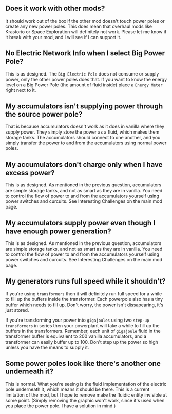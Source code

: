 ## Does it work with other mods?

It should work out of the box if the other mod doesn't touch power poles or create any new power poles. This does mean that overhaul mods like Krastorio or Space Exploration will definitely not work. Please let me know if it break with your mod, and I will see if I can support it.

## No Electric Network Info when I select Big Power Pole?

This is as designed. The `Big Electric Pole` does not consume or supply power, only the other power poles does that. If you want to know the energy level on a Big Power Pole (the amount of fluid inside) place a `Energy Meter` right next to it.

## My accumulators isn't supplying power through the source power pole?

That is because accumulators doesn't work as it does in vanilla where they supply power. They simply store the power as a fluid, which makes them storage tanks. The accumulators should connect to one another, and you simply transfer the power to and from the accumulators using normal power poles.

## My accumulators don't charge only when I have excess power?
This is as designed. As mentioned in the previous question, accumulators are simple storage tanks, and not as smart as they are in vanilla. You need to control the flow of power to and from the accumulators yourself using power switches and curcuits. See Interesting Challenges on the main mod page.

## My accumulators supply power even though I have enough power generation?
This is as designed. As mentioned in the previous question, accumulators are simple storage tanks, and not as smart as they are in vanilla. You need to control the flow of power to and from the accumulators yourself using power switches and curcuits. See Interesting Challenges on the main mod page.

## My generators runs full speed while it shouldn't?

If you're using `transformers` then it will definitely run full speed for a while to fill up the buffers inside the transformer. Each powerpole also has a tiny buffer which needs to fill up. Don't worry, the power isn't dissapearing, it's just stored.

If you're transforming your power into `gigajoules` using two `step-up transformers` in series then your powerplant will take a while to fill up the buffers in the transformers. Remember, each unit of `gigajoule` fluid in the transformer buffer is equivalent to 200 vanilla accumulators, and a transformer can easily buffer up to 100. Don't step up the power so high unless you have the means to supply it.


## Some power poles look like there's another one underneath it?

This is normal. What you're seeing is the fluid implementation of the electric pole underneath it, which means it should be there. This is a current limitation of the mod, but I hope to remove make the fluidic entity invisible at some point. (Simply removing the graphic won't work, since it's used when you place the power pole. I have a solution in mind.)